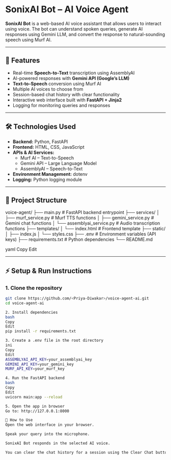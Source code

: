 # SonixAI Bot – AI Voice Agent

**SonixAI Bot** is a web-based AI voice assistant that allows users to interact using voice. The bot can understand spoken queries, generate AI responses using Gemini LLM, and convert the response to natural-sounding speech using Murf AI.

---

## 🚀 Features
- Real-time **Speech-to-Text** transcription using AssemblyAI  
- AI-powered responses with **Gemini API (Google’s LLM)**  
- **Text-to-Speech** conversion using Murf AI  
- Multiple AI voices to choose from  
- Session-based chat history with clear functionality  
- Interactive web interface built with **FastAPI + Jinja2**  
- Logging for monitoring queries and responses  

---

## 🛠️ Technologies Used
- **Backend:** Python, FastAPI  
- **Frontend:** HTML, CSS, JavaScript  
- **APIs & AI Services:**  
  - Murf AI – Text-to-Speech  
  - Gemini API – Large Language Model  
  - AssemblyAI – Speech-to-Text  
- **Environment Management:** dotenv  
- **Logging:** Python logging module  

---

## 📂 Project Structure
voice-agent/
├── main.py # FastAPI backend entrypoint
├── services/
│ ├── murf_service.py # Murf TTS functions
│ ├── gemini_service.py # Gemini chat functions
│ └── assemblyai_service.py # Audio transcription functions
├── templates/
│ └── index.html # Frontend template
├── static/
│ ├── index.js
│ └── styles.css
├── .env # Environment variables (API keys)
├── requirements.txt # Python dependencies
└── README.md

yaml
Copy
Edit

---

## ⚡ Setup & Run Instructions

### 1. Clone the repository
```bash
git clone https://github.com/<Priya-Diwakar>/voice-agent-ai.git
cd voice-agent-ai

2. Install dependencies
bash
Copy
Edit
pip install -r requirements.txt

3. Create a .env file in the root directory
ini
Copy
Edit
ASSEMBLYAI_API_KEY=your_assemblyai_key
GEMINI_API_KEY=your_gemini_key
MURF_API_KEY=your_murf_key

4. Run the FastAPI backend
bash
Copy
Edit
uvicorn main:app --reload

5. Open the app in browser
Go to: http://127.0.0.1:8000

📝 How to Use
Open the web interface in your browser.

Speak your query into the microphone.

SonixAI Bot responds in the selected AI voice.

You can clear the chat history for a session using the Clear Chat button.